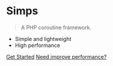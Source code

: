 # Simps

> A PHP coroutine framework.

* Simple and lightweight
* High performance

[Get Started](#main)
[Need improve performance?](mailto:team@simps.io)